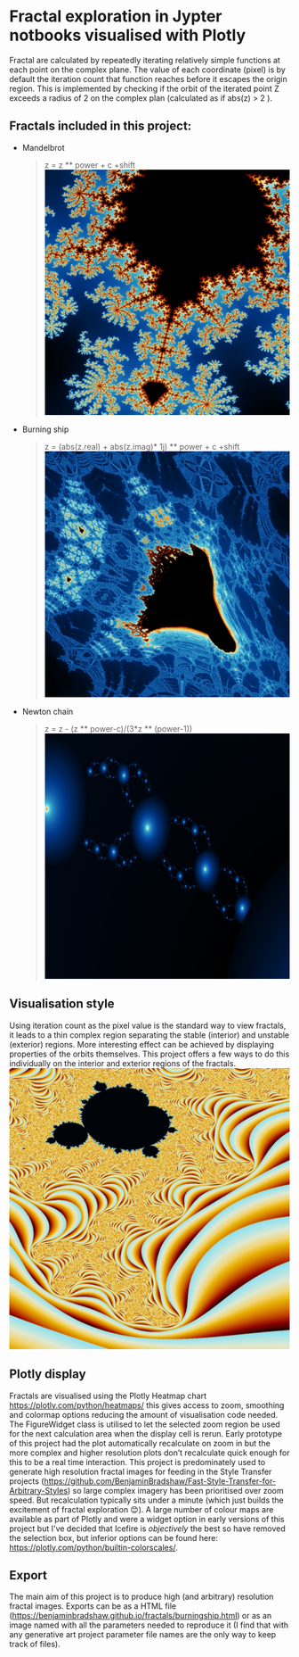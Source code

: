 # Fractal exploration in Jypter notbooks visualised with Plotly
Fractal are calculated by repeatedly iterating relatively simple functions at each point on the complex plane. 
The value of each coordinate (pixel) is by default the iteration count that function reaches before it escapes the origin region. 
This is implemented by checking if the orbit of the iterated point Z exceeds a radius of 2 on the complex plan (calculated as if abs(z) > 2 ).

## Fractals included in this project:
- Mandelbrot
  > z = z ** power + c +shift
  ![alt text](https://raw.githubusercontent.com/BenjaminBradshaw/fractals/master/20200910-124134.jpeg "Mandelbrot")
  
- Burning ship
  >  z = (abs(z.real) + abs(z.imag)* 1j) ** power + c +shift
![alt text](https://raw.githubusercontent.com/BenjaminBradshaw/fractals/master/20200910-140517.jpeg "Burning ship")

- Newton chain
  > z = z - (z ** power-c)/(3*z ** (power-1))
  ![alt text](https://raw.githubusercontent.com/BenjaminBradshaw/fractals/master/Newton%5E2.0%2B0.0(-0.4062%2C-0.0617)%2C(0.0533%2C0.2755)orbit_distance_logorbit_distance20200912-101201.jpeg "Newton chain")
## Visualisation style
Using iteration count as the pixel value is the standard way to view fractals, it leads to a thin complex region separating the stable (interior) and unstable (exterior) regions. More interesting effect can be achieved by displaying properties of the orbits themselves. This project offers a few ways to do this individually on the interior and exterior regions of the fractals.
![alt text](https://raw.githubusercontent.com/BenjaminBradshaw/fractals/master/20200910-201450.jpeg "Exterior orbit distance")

## Plotly display 
Fractals are visualised using the Plotly Heatmap chart https://plotly.com/python/heatmaps/ this gives access to zoom, smoothing and colormap options reducing the amount of visualisation code needed. The FigureWidget class is utilised to let the selected zoom region be used for the next calculation area when the display cell is rerun. Early prototype of this project had the plot automatically recalculate on zoom in but the more complex and higher resolution plots don’t recalculate quick enough for this to be a real time interaction. This project is predominately used to generate high resolution fractal images for feeding in the Style Transfer projects  (https://github.com/BenjaminBradshaw/Fast-Style-Transfer-for-Arbitrary-Styles) so large complex imagery has been prioritised over zoom speed. But recalculation typically sits under a minute (which just builds the excitement of fractal exploration 😊). A large number of colour maps are available as part of Plotly and were a widget option in early versions of this project but I've decided that Icefire is *objectively* the best so have removed the selection box, but inferior options can be found here: https://plotly.com/python/builtin-colorscales/.

## Export
The main aim of this project is to produce high (and arbitrary) resolution fractal images. Exports can be as a HTML file (https://benjaminbradshaw.github.io/fractals/burningship.html) or as an image named with all the parameters needed to reproduce it (I find that with any generative art project parameter file names are the only way to keep track of files). 

